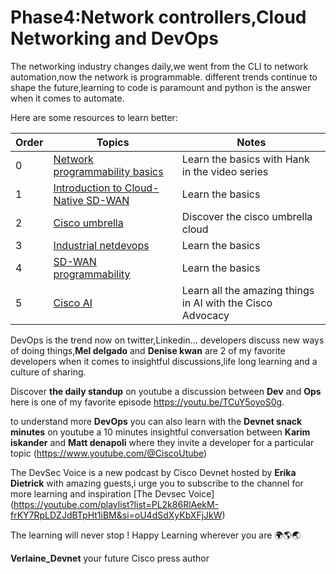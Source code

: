 # Phase4:Network controllers,Cloud Networking and DevOps 

The networking industry changes daily,we went from the CLI to network automation,now the network is programmable.
different trends continue to shape the future,learning to code is paramount and python is the answer when it comes to automate.


Here are some resources to learn better:

| Order| Topics                          | Notes |
|-------|---------------------------------|-------------------|
| 0 | [Network programmability basics](https://developer.cisco.com/video/net-prog-basics/)|Learn the basics with Hank in the video series
| 1 | [Introduction to Cloud-Native SD-WAN](https://developer.cisco.com/learning/labs/cn-wan-intro/introduction-to-cloud-native-sd-wan/)|Learn the basics
| 2 | [Cisco umbrella](https://developer.cisco.com/learning/modules/cisco-umbrella/)|Discover the cisco umbrella cloud
| 3 | [Industrial netdevops ](https://developer.cisco.com/learning/modules/industrial-netdevops/iot-industrial-netdevops-introduction/industrial-netdevops-getting-started/)|Learn the basics 
| 4 | [SD-WAN programmability](https://developer.cisco.com/learning/tracks/sd-wan_programmability/)|Learn the basics 
| 5 | [Cisco AI](https://developer.cisco.com/site/ai/) |Learn all the amazing things in AI with the Cisco Advocacy

DevOps is the trend now on twitter,Linkedin...
developers discuss new ways of doing things,**Mel delgado** and **Denise kwan** are 2 of my favorite developers when it comes to insightful discussions,life long learning and a culture of sharing.

Discover **the daily standup** on youtube a discussion between **Dev** and **Ops** here is one of my favorite episode https://youtu.be/TCuY5oyoS0g.

to understand more **DevOps** you can also learn with the **Devnet snack minutes** on youtube a 10 minutes insightful conversation between **Karim iskander** and **Matt denapoli** where they invite a developer for a particular topic (https://www.youtube.com/@CiscoUtube)

The DevSec Voice is a new podcast by Cisco Devnet hosted by **Erika Dietrick** with amazing guests,i urge you to subscribe to the channel for more learning and inspiration [The Devsec Voice] (https://youtube.com/playlist?list=PL2k86RlAekM-frKY7RpLDZJdBTpHt1iBM&si=oU4dSdXyKbXFjJkW)


The learning will never stop ! Happy Learning wherever you are 🌍🌎🌏


**Verlaine_Devnet** your future Cisco press author 
